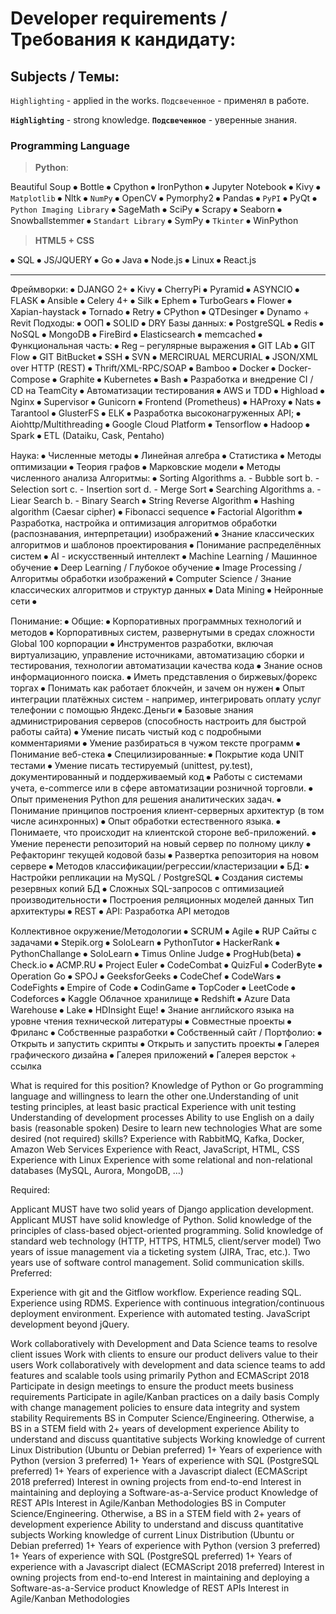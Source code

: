 
# Developer requirements / Требования к кандидату:
## Subjects / Темы:

`Highlighting` - applied in the works.
`Подсвеченное` - применял в работе.

**`Highlighting`** - strong knowledge.
**`Подсвеченное`** -  уверенные знания.



### Programming Language
> **Python**:

Beautiful Soup ⦁ Bottle ⦁ Cpython ⦁	IronPython ⦁ Jupyter Notebook ⦁	Kivy ⦁ `Matplotlib` ⦁ Nltk ⦁ `NumPy` ⦁ OpenCV ⦁ Pymorphy2 ⦁ Pandas ⦁	`PyPI` ⦁ PyQt ⦁ `Python Imaging Library` ⦁ SageMath ⦁ SciPy ⦁ Scrapy ⦁ Seaborn ⦁ Snowballstemmer ⦁ `Standart Library` ⦁	SymPy ⦁	`Tkinter` ⦁	WinPython

>	**HTML5 + CSS**

⦁	SQL
⦁	JS/JQUERY
⦁	Go
⦁	Java
⦁	Node.js
⦁	Linux
⦁	React.js

---

Фреймворки:
⦁	DJANGO 2+
⦁	Kivy
⦁	CherryPi
⦁	Pyramid
⦁	ASYNCIO
⦁	FLASK
⦁	Ansible
⦁	Celery 4+
⦁	Silk
⦁	Ephem
⦁	TurboGears
⦁	Flower
⦁	Xapian-haystack
⦁	Tornado
⦁	Retry
⦁	CPython
⦁	QTDesinger
⦁	Dynamo + Revit
Подходы:
⦁	ООП
⦁	SOLID
⦁	DRY
Базы данных:
⦁	PostgreSQL
⦁	Redis
⦁	NoSQL
⦁	MongoDB
⦁	FireBird
⦁	Elasticsearch
⦁	memcached
⦁	
Функциональная часть:
⦁	Reg – регулярные выражения
⦁	GIT LAb
⦁	GIT Flow
⦁	GIT BitBucket
⦁	SSH
⦁	SVN
⦁	MERCIRUAL MERCURIAL
⦁	JSON/XML over HTTP (REST)
⦁	Thrift/XML-RPC/SOAP
⦁	Bamboo
⦁	Docker
⦁	Docker-Compose
⦁	Graphite
⦁	Kubernetes
⦁	Bash
⦁	Разработка и внедрение CI / CD на TeamCity
⦁	Автоматизации тестирования
⦁	AWS и TDD
⦁	Highload
⦁	Nginx
⦁	Supervisor
⦁	Gunicorn
⦁	Frontend (Prometheus)
⦁	HAProxy
⦁	Nats
⦁	Tarantool
⦁	GlusterFS
⦁	ELK
⦁	Разработка высоконагруженных API;
⦁	Aiohttp/Multithreading
⦁	Google Cloud Platform
⦁	Tensorflow
⦁	Hadoop
⦁	Spark
⦁	ETL (Dataiku, Cask, Pentaho)


Наука:
⦁	Численные методы
⦁	Линейная алгебра
⦁	Статистика
⦁	Методы оптимизации
⦁	Теория графов
⦁	Марковские модели
⦁	Методы численного анализа
Алгоритмы:
⦁	Sorting Algorithms 
a.	- Bubble sort
b.	- Selection sort
c.	- Insertion sort
d.	- Merge Sort
⦁	 Searching Algorithms
a.	- Liear Search
b.	- Binary Search
⦁	String Reverse Algorithm
⦁	Hashing algorithm (Caesar cipher)
⦁	Fibonacci sequence
⦁	Factorial Algorithm
⦁	Разработка, настройка и оптимизация алгоритмов обработки (распознавания, интерпретации) изображений
⦁	Знание классических алгоритмов и шаблонов проектирования
⦁	Понимание распределённых систем
⦁	AI - искусственный интеллект
⦁	Machine Learning / Машинное обучение
⦁	Deep Learning / Глубокое обучение
⦁	Image Processing / Алгоритмы обработки изображений
⦁	Computer Science / Знание классических алгоритмов и структур данных
⦁	Data Mining
⦁	Нейронные сети
⦁	

Понимание:
⦁	Общие:
⦁	Корпоративных программных технологий и методов
⦁	Корпоративных систем, развернутыми в средах сложности Global 100 корпорации
⦁	Инструментов разработки, включая виртуализацию, управление источниками, автоматизацию сборки и тестирования, технологии автоматизации качества кода
⦁	Знание основ информационного поиска.
⦁	Иметь представления о биржевых/форекс торгах
⦁	Понимать как работает блокчейн, и зачем он нужен
⦁	Опыт интеграции платёжных систем - например, интегрировать оплату услуг телефонии с помощью Яндекс.Деньги
⦁	Базовые знания администрирования серверов (способность настроить для быстрой работы сайта)
⦁	Умение писать чистый код с подробными комментариями
⦁	Умение разбираться в чужом тексте программ
⦁	Понимание веб-стека
⦁	Специлизированные:
⦁	Покрытие кода UNIT тестами
⦁	Умение писать тестируемый (unittest, py.test), документированный и поддерживаемый код
⦁	Работы с системами учета, e-commerce или в сфере автоматизации розничной торговли.
⦁	Опыт применения Python для решения аналитических задач.
⦁	Понимание принципов построения клиент-серверных архитектур (в том числе асинхронных)
⦁	Опыт обработки естественного языка.
⦁	Понимаете, что происходит на клиентской стороне веб-приложений.
⦁	Умение перенести репозиторий на новый сервер по полному циклу
⦁	Рефакторинг текущей кодовой базы
⦁	Развертка репозитория на новом сервере
⦁	Методов классификации/регрессии/кластеризации
⦁	БД:
⦁	Настройки репликации на MySQL / PostgreSQL
⦁	Создания системы резервных копий БД
⦁	Сложных SQL-запросов c оптимизацией производительности
⦁	Построения реляционных моделей данных
Тип архитектуры
⦁	REST
⦁	API: Разработка API методов

Коллективное окружение/Методологии
⦁	SCRUM
⦁	Agile
⦁	RUP
Сайты с задачами
⦁	Stepik.org
⦁	SoloLearn
⦁	PythonTutor
⦁	HackerRank
⦁	PythonChallange
⦁	SoloLearn
⦁	Timus Online Judge
⦁	ProgHub(beta)
⦁	Check.io
⦁	ACMP.RU
⦁	Project Euler
⦁	CodeCombat
⦁	QuizFul
⦁	CoderByte
⦁	Operation Go
⦁	SPOJ
⦁	GeeksforGeeks
⦁	CodeChef
⦁	CodeWars
⦁	CodeFights
⦁	Empire of Code
⦁	CodinGame
⦁	TopCoder
⦁	LeetCode
⦁	Codeforces
⦁	Kaggle
Облачное хранилище
⦁	Redshift
⦁	Azure Data Warehouse
⦁	Lake
⦁	HDInsight
Еще!
⦁	Знание английского языка на уровне чтения технической литературы
⦁	Совместные проекты
⦁	Фриланс
⦁	Собственные разработки
⦁	Собственный сайт / Портфолио:
⦁	Открыть и запустить скрипты
⦁	Открыть и запустить проекты
⦁	Галерея графического дизайна
⦁	Галерея приложений
⦁	Галерея версток + ссылка

What is required for this position?
Knowledge of Python or Go programming language and willingness to learn the other one.Understanding of unit testing principles, at least basic practical Experience with unit testing
Understanding of development processes
Ability to use English on a daily basis (reasonable spoken)
Desire to learn new technologies
What are some desired (not required) skills?
Experience with RabbitMQ, Kafka, Docker, Amazon Web Services
Experience with React, JavaScript, HTML, CSS
Experience with Linux
Experience with some relational and non-relational databases (MySQL, Aurora, MongoDB, …)

Required:

Applicant MUST have two solid years of Django application development.
Applicant MUST have solid knowledge of Python.
Solid knowledge of the principles of class-based object-oriented programming.
Solid knowledge of standard web technology (HTTP, HTTPS, HTML5, client/server model)
Two years of issue management via a ticketing system (JIRA, Trac, etc.).
Two years use of software control management.
Solid communication skills.
Preferred:

Experience with git and the Gitflow workflow.
Experience reading SQL.
Experience using RDMS.
Experience with continuous integration/continuous deployment environment.
Experience with automated testing.
JavaScript development beyond jQuery.

Work collaboratively with Development and Data Science teams to resolve client issues
Work with clients to ensure our product delivers value to their users
Work collaboratively with development and data science teams to add features and scalable tools using primarily Python and ECMAScript 2018
Participate in design meetings to ensure the product meets business requirements
Participate in agile/Kanban practices on a daily basis
Comply with change management policies to ensure data integrity and system stability
Requirements
BS in Computer Science/Engineering. Otherwise, a BS in a STEM field with 2+ years of development experience
Ability to understand and discuss quantitative subjects
Working knowledge of current Linux Distribution (Ubuntu or Debian preferred)
1+ Years of experience with Python (version 3 preferred)
1+ Years of experience with SQL (PostgreSQL preferred)
1+ Years of experience with a Javascript dialect (ECMAScript 2018 preferred)
Interest in owning projects from end-to-end
Interest in maintaining and deploying a Software-as-a-Service product
Knowledge of REST APIs
Interest in Agile/Kanban Methodologies
BS in Computer Science/Engineering. Otherwise, a BS in a STEM field with 2+ years of development experience
Ability to understand and discuss quantitative subjects
Working knowledge of current Linux Distribution (Ubuntu or Debian preferred)
1+ Years of experience with Python (version 3 preferred)
1+ Years of experience with SQL (PostgreSQL preferred)
1+ Years of experience with a Javascript dialect (ECMAScript 2018 preferred)
Interest in owning projects from end-to-end
Interest in maintaining and deploying a Software-as-a-Service product
Knowledge of REST APIs
Interest in Agile/Kanban Methodologies
